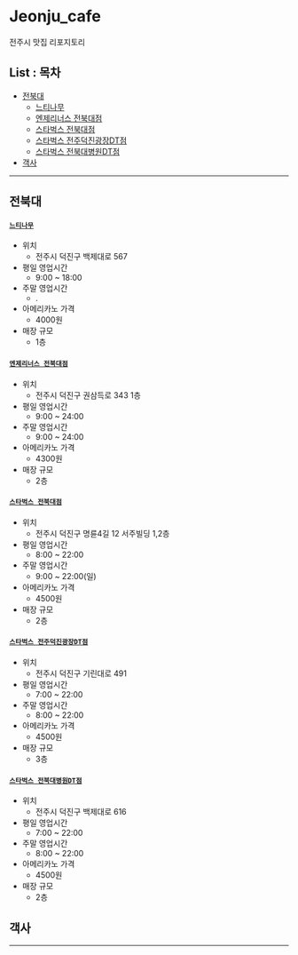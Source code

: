 Jeonju_cafe
===

전주시 맛집 리포지토리

List : 목차
---

- [전북대](#전북대)
   - [느티나무](#느티나무)
   - [엔제리너스 전북대점](#엔제리너스-전북대점)
   - [스타벅스 전북대점](#스타벅스-전북대점)
   - [스타벅스 전주덕진광장DT점](#스타벅스-전주덕진광장DT점)
   - [스타벅스 전북대병원DT점](#스타벅스-전북대병원DT점)
- [객사](#객사)


***

## 전북대

#### [`느티나무`](https://place.map.kakao.com/1866491094)
- 위치
  - 전주시 덕진구 백제대로 567
- 평일 영업시간
  - 9:00 ~ 18:00
- 주말 영업시간
  - .
- 아메리카노 가격
  - 4000원
- 매장 규모
  - 1층


#### [`엔제리너스 전북대점`](https://place.map.kakao.com/1022650344)
- 위치
  - 전주시 덕진구 권삼득로 343 1층
- 평일 영업시간
  - 9:00 ~ 24:00
- 주말 영업시간
  - 9:00 ~ 24:00
- 아메리카노 가격
  - 4300원
- 매장 규모
  - 2층


#### [`스타벅스 전북대점`](https://place.map.kakao.com/17884786)
- 위치
  - 전주시 덕진구 명륜4길 12 서주빌딩 1,2층
- 평일 영업시간
  - 8:00 ~ 22:00
- 주말 영업시간
  - 9:00 ~ 22:00(일)
- 아메리카노 가격
  - 4500원
- 매장 규모
  - 2층


#### [`스타벅스 전주덕진광장DT점`](https://place.map.kakao.com/1641572994)
- 위치
  - 전주시 덕진구 기린대로 491
- 평일 영업시간
  - 7:00 ~ 22:00
- 주말 영업시간
  - 8:00 ~ 22:00
- 아메리카노 가격
  - 4500원
- 매장 규모
  - 3층


#### [`스타벅스 전북대병원DT점`](https://place.map.kakao.com/1515973174)
- 위치
  - 전주시 덕진구 백제대로 616
- 평일 영업시간
  - 7:00 ~ 22:00
- 주말 영업시간
  - 8:00 ~ 22:00
- 아메리카노 가격
  - 4500원
- 매장 규모
  - 2층


## 객사


***
